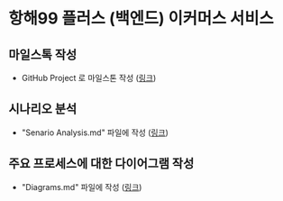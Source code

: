 # 항해99 플러스 (백엔드) 이커머스 서비스

## 마일스톡 작성
- GitHub Project 로 마일스톤 작성 ([링크](https://github.com/users/yoon-chaejin/projects/2))

## 시나리오 분석
- "Senario Analysis.md" 파일에 작성 ([링크](./docs/ScenarioAnalysis.md))

## 주요 프로세스에 대한 다이어그램 작성
- "Diagrams.md" 파일에 작성 ([링크](./docs/Diagrams.md))